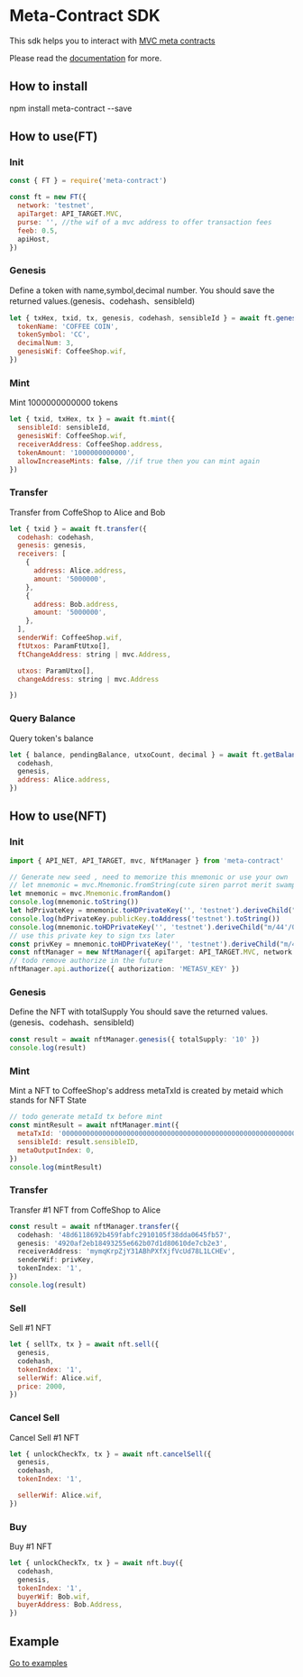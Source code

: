 # Meta-Contract SDK

This sdk helps you to interact with [MVC meta contracts][mvc]

Please read the [documentation][docs] for more.

## How to install

npm install meta-contract --save

## How to use(FT)

### Init

```js
const { FT } = require('meta-contract')

const ft = new FT({
  network: 'testnet',
  apiTarget: API_TARGET.MVC,
  purse: '', //the wif of a mvc address to offer transaction fees
  feeb: 0.5,
  apiHost,
})
```

### Genesis

Define a token with name,symbol,decimal number.
You should save the returned values.(genesis、codehash、sensibleId)

```js
let { txHex, txid, tx, genesis, codehash, sensibleId } = await ft.genesis({
  tokenName: 'COFFEE COIN',
  tokenSymbol: 'CC',
  decimalNum: 3,
  genesisWif: CoffeeShop.wif,
})
```

### Mint

Mint 1000000000000 tokens

```js
let { txid, txHex, tx } = await ft.mint({
  sensibleId: sensibleId,
  genesisWif: CoffeeShop.wif,
  receiverAddress: CoffeeShop.address,
  tokenAmount: '1000000000000',
  allowIncreaseMints: false, //if true then you can mint again
})
```

### Transfer

Transfer from CoffeShop to Alice and Bob

```js
let { txid } = await ft.transfer({
  codehash: codehash,
  genesis: genesis,
  receivers: [
    {
      address: Alice.address,
      amount: '5000000',
    },
    {
      address: Bob.address,
      amount: '5000000',
    },
  ],
  senderWif: CoffeeShop.wif,
  ftUtxos: ParamFtUtxo[],
  ftChangeAddress: string | mvc.Address,

  utxos: ParamUtxo[],
  changeAddress: string | mvc.Address

})
```

### Query Balance

Query token's balance

```js
let { balance, pendingBalance, utxoCount, decimal } = await ft.getBalanceDetail({
  codehash,
  genesis,
  address: Alice.address,
})
```

## How to use(NFT)

### Init

```ts
import { API_NET, API_TARGET, mvc, NftManager } from 'meta-contract'

// Generate new seed , need to memorize this mnemonic or use your own
// let mnemonic = mvc.Mnemonic.fromString(cute siren parrot merit swamp plate federal buddy sing tourist family tragic)
let mnemonic = mvc.Mnemonic.fromRandom()
console.log(mnemonic.toString())
let hdPrivateKey = mnemonic.toHDPrivateKey('', 'testnet').deriveChild("m/44'/0'/0'")
console.log(hdPrivateKey.publicKey.toAddress('testnet').toString())
console.log(mnemonic.toHDPrivateKey('', 'testnet').deriveChild("m/44'/0'/0'").privateKey.toString())
// use this private key to sign txs later
const privKey = mnemonic.toHDPrivateKey('', 'testnet').deriveChild("m/44'/0'/0'").privateKey.toString()
const nftManager = new NftManager({ apiTarget: API_TARGET.MVC, network: API_NET.TEST, purse: privKey })
// todo remove authorize in the future
nftManager.api.authorize({ authorization: 'METASV_KEY' })
```

### Genesis

Define the NFT with totalSupply
You should save the returned values.(genesis、codehash、sensibleId)

```ts
const result = await nftManager.genesis({ totalSupply: '10' })
console.log(result)
```

### Mint

Mint a NFT to CoffeeShop's address
metaTxId is created by metaid which stands for NFT State

```js
// todo generate metaId tx before mint
const mintResult = await nftManager.mint({
  metaTxId: '0000000000000000000000000000000000000000000000000000000000000000',
  sensibleId: result.sensibleID,
  metaOutputIndex: 0,
})
console.log(mintResult)
```

### Transfer

Transfer #1 NFT from CoffeShop to Alice

```ts
const result = await nftManager.transfer({
  codehash: '48d6118692b459fabfc2910105f38dda0645fb57',
  genesis: '4920af2eb18493255e662b07d1d80610de7cb2e3',
  receiverAddress: 'mymqKrpZjY31ABhPXfXjfVcUd78L1LCHEv',
  senderWif: privKey,
  tokenIndex: '1',
})
console.log(result)
```

### Sell

Sell #1 NFT

```js
let { sellTx, tx } = await nft.sell({
  genesis,
  codehash,
  tokenIndex: '1',
  sellerWif: Alice.wif,
  price: 2000,
})
```

### Cancel Sell

Cancel Sell #1 NFT

```js
let { unlockCheckTx, tx } = await nft.cancelSell({
  genesis,
  codehash,
  tokenIndex: '1',

  sellerWif: Alice.wif,
})
```

### Buy

Buy #1 NFT

```js
let { unlockCheckTx, tx } = await nft.buy({
  codehash,
  genesis,
  tokenIndex: '1',
  buyerWif: Bob.wif,
  buyerAddress: Bob.Address,
})
```

## Example

<a href="http://gitlab2.showpay.top/front-end/meta-contract/-/tree/master/examples">Go to examples</a>

[docs]: ''
[mvc]: ''
